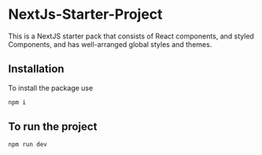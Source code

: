 # NextJs-Starter-Project

This is a NextJS starter pack that consists of React components, and styled Components, and has well-arranged global styles and themes.

## Installation

To install the package use

```bash
npm i
```

## To run the project

```bash
npm run dev
```
